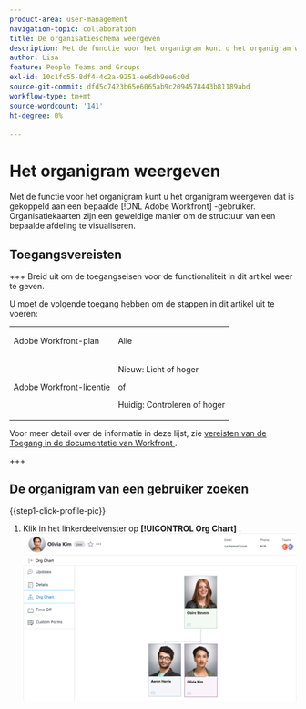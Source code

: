 ```yaml
---
product-area: user-management
navigation-topic: collaboration
title: De organisatieschema weergeven
description: Met de functie voor het organigram kunt u het organigram weergeven dat is gekoppeld aan een bepaalde Adobe Workfront-gebruiker. Organisatiekaarten zijn een geweldige manier om de structuur van een bepaalde afdeling te visualiseren.
author: Lisa
feature: People Teams and Groups
exl-id: 10c1fc55-8df4-4c2a-9251-ee6db9ee6c0d
source-git-commit: dfd5c7423b65e6065ab9c2094578443b81189abd
workflow-type: tm+mt
source-wordcount: '141'
ht-degree: 0%

---
```


# Het organigram weergeven

Met de functie voor het organigram kunt u het organigram weergeven dat is gekoppeld aan een bepaalde [!DNL Adobe Workfront] -gebruiker. Organisatiekaarten zijn een geweldige manier om de structuur van een bepaalde afdeling te visualiseren.

## Toegangsvereisten

+++ Breid uit om de toegangseisen voor de functionaliteit in dit artikel weer te geven.

U moet de volgende toegang hebben om de stappen in dit artikel uit te voeren:

<table style="table-layout:auto"> 
 <col> 
 <col> 
 <tbody> 
  <tr data-mc-conditions=""> 
   <td role="rowheader"> <p>Adobe Workfront-plan</p> </td> 
   <td>Alle</td> 
  </tr> 
  <tr> 
   <td role="rowheader">Adobe Workfront-licentie</td> 
   <td>
   <p>Nieuw: Licht of hoger</p>
   <p>of</p>
   <p>Huidig: Controleren of hoger</p></td>
  </tr> 
 </tbody> 
</table>

Voor meer detail over de informatie in deze lijst, zie [ vereisten van de Toegang in de documentatie van Workfront ](/help/quicksilver/administration-and-setup/add-users/access-levels-and-object-permissions/access-level-requirements-in-documentation.md).

+++

## De organigram van een gebruiker zoeken

{{step1-click-profile-pic}}

1. Klik in het linkerdeelvenster op **[!UICONTROL Org Chart]** .\
   ![ grafiek van de Organisatie ](assets/org-chart.png)

